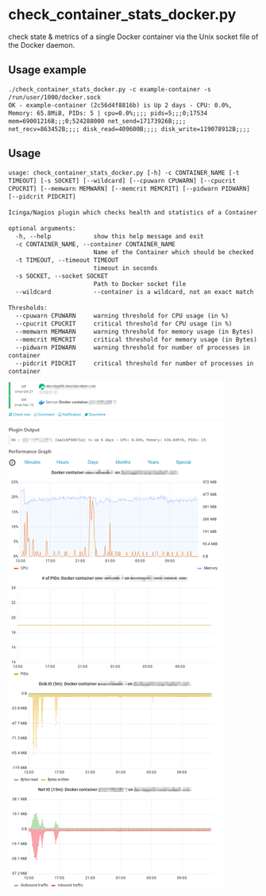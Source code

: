 # check_container_stats_docker.py

check state & metrics of a single Docker container via the Unix socket file of the Docker daemon.

## Usage example
```
./check_container_stats_docker.py -c example-container -s /run/user/1000/docker.sock
OK - example-container (2c56d4f8816b) is Up 2 days - CPU: 0.0%, Memory: 65.8MiB, PIDs: 5 | cpu=0.0%;;;; pids=5;;;0;17534 mem=69001216B;;;0;524288000 net_send=17173926B;;;; net_recv=863452B;;;; disk_read=409600B;;;; disk_write=119078912B;;;;
```

## Usage
```
usage: check_container_stats_docker.py [-h] -c CONTAINER_NAME [-t TIMEOUT] [-s SOCKET] [--wildcard] [--cpuwarn CPUWARN] [--cpucrit CPUCRIT] [--memwarn MEMWARN] [--memcrit MEMCRIT] [--pidwarn PIDWARN] [--pidcrit PIDCRIT]

Icinga/Nagios plugin which checks health and statistics of a Container

optional arguments:
  -h, --help            show this help message and exit
  -c CONTAINER_NAME, --container CONTAINER_NAME
                        Name of the Container which should be checked
  -t TIMEOUT, --timeout TIMEOUT
                        timeout in seconds
  -s SOCKET, --socket SOCKET
                        Path to Docker socket file
  --wildcard            --container is a wildcard, not an exact match

Thresholds:
  --cpuwarn CPUWARN     warning threshold for CPU usage (in %)
  --cpucrit CPUCRIT     critical threshold for CPU usage (in %)
  --memwarn MEMWARN     warning threshold for memory usage (in Bytes)
  --memcrit MEMCRIT     critical threshold for memory usage (in Bytes)
  --pidwarn PIDWARN     warning threshold for number of processes in container
  --pidcrit PIDCRIT     critical threshold for number of processes in container
```

![Output of check_container_stats_docker.py](img/check_container_stats_docker.png?raw=true "Output of check_container_stats_docker.py")
